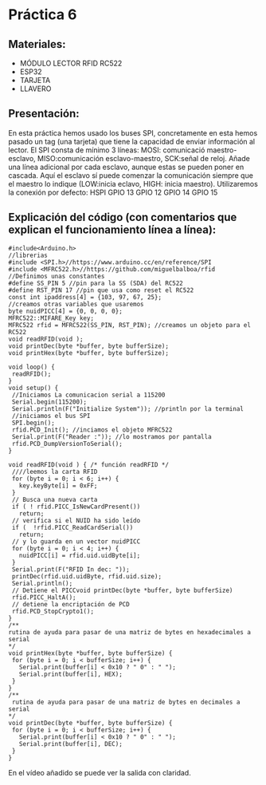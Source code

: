 # Práctica 6

## Materiales:
- MÓDULO LECTOR RFID RC522
- ESP32
- TARJETA
- LLAVERO

## Presentación:
En esta práctica hemos usado los buses SPI, concretamente en esta hemos pasado un tag (una tarjeta) que tiene la capacidad de enviar información al lector.
El SPI  consta de mínimo 3 líneas: MOSI: comunicació maestro-esclavo, MISO:comunicación esclavo-maestro, SCK:señal de reloj.
Añade una línea adicional por cada esclavo, aunque estas se pueden poner en cascada.
Aquí el esclavo sí puede comenzar la comunicación siempre que el maestro lo indique (LOW:inicia eclavo, HIGH: inicia maestro).
Utilizaremos la conexión por defecto:
HSPI	GPIO 13	GPIO 12	GPIO 14	GPIO 15

## Explicación del código (con comentarios que explican el funcionamiento línea a línea):

```
#include<Arduino.h>
//librerias
#include <SPI.h>//https://www.arduino.cc/en/reference/SPI
#include <MFRC522.h>//https://github.com/miguelbalboa/rfid
//Definimos unas constantes
#define SS_PIN 5 //pin para la SS (SDA) del RC522
#define RST_PIN 17 //pin que usa como reset el RC522
const int ipaddress[4] = {103, 97, 67, 25};
//creamos otras variables que usaremos
byte nuidPICC[4] = {0, 0, 0, 0};
MFRC522::MIFARE_Key key;
MFRC522 rfid = MFRC522(SS_PIN, RST_PIN); //creamos un objeto para el RC522
void readRFID(void );
void printDec(byte *buffer, byte bufferSize);
void printHex(byte *buffer, byte bufferSize);

void loop() {
 readRFID();
}
void setup() {
 //Iniciamos La comunicacion serial a 115200
 Serial.begin(115200);
 Serial.println(F("Initialize System")); //println por la terminal
 //iniciamos el bus SPI
 SPI.begin();
 rfid.PCD_Init(); //inciamos el objeto MFRC522
 Serial.print(F("Reader :")); //lo mostramos por pantalla
 rfid.PCD_DumpVersionToSerial();
}

void readRFID(void ) { /* función readRFID */
 ////leemos la carta RFID
 for (byte i = 0; i < 6; i++) {
   key.keyByte[i] = 0xFF;
 }
 // Busca una nueva carta
 if ( ! rfid.PICC_IsNewCardPresent())
   return;
 // verifica si el NUID ha sido leído
 if (  !rfid.PICC_ReadCardSerial())
   return;
 // y lo guarda en un vector nuidPICC
 for (byte i = 0; i < 4; i++) {
   nuidPICC[i] = rfid.uid.uidByte[i];
 }
 Serial.print(F("RFID In dec: "));
 printDec(rfid.uid.uidByte, rfid.uid.size);
 Serial.println();
 // Detiene el PICCvoid printDec(byte *buffer, byte bufferSize)
 rfid.PICC_HaltA();
 // detiene la encriptación de PCD
 rfid.PCD_StopCrypto1();
}
/**
rutina de ayuda para pasar de una matriz de bytes en hexadecimales a serial
*/
void printHex(byte *buffer, byte bufferSize) {
 for (byte i = 0; i < bufferSize; i++) {
   Serial.print(buffer[i] < 0x10 ? " 0" : " ");
   Serial.print(buffer[i], HEX);
 }
}
/**
 rutina de ayuda para pasar de una matriz de bytes en decimales a serial
*/
void printDec(byte *buffer, byte bufferSize) {
 for (byte i = 0; i < bufferSize; i++) {
   Serial.print(buffer[i] < 0x10 ? " 0" : " ");
   Serial.print(buffer[i], DEC);
 }
}

```
En el vídeo añadido se puede ver la salida con claridad.
